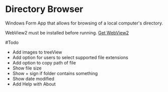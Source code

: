 ﻿# Directory Browser
<p>Windows Form App that allows for browsing of a local computer's directory.</p>
<p>WebView2 must be installed before running. <a href="https://developer.microsoft.com/en-us/microsoft-edge/webview2/">Get WebView2</a></p>
#Todo
<ul>
<li>Add images to treeView</li>
<li>Add option for users to select supported file extensions</li>
<li>Add option to copy path of file</li>
<li>Show file size</li>
<li>Show + sign if folder contains something</li>
<li>Show date modified</li>
<li>Add Help with About</li>
</ul>